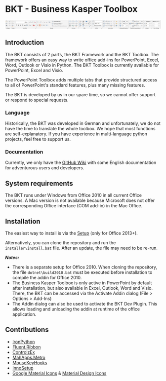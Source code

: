 # BKT - Business Kasper Toolbox

<img src="documentation/screenshot.png">

## Introduction

The BKT consists of 2 parts, the BKT Framework and the BKT Toolbox. The framework offers an easy way to write office add-ins for PowerPoint, Excel, Word, Outlook or Visio in Python. The BKT Toolbox is currently available for PowerPoint, Excel and Visio.

The PowerPoint Toolbox adds multiple tabs that provide structured access to all of PowerPoint's standard features, plus many missing features.

The BKT is developed by us in our spare time, so we cannot offer support or respond to special requests.

### Language

Historically, the BKT was developed in German and unfortunately, we do not have the time to translate the whole toolbox. We hope that most functions are self-explanatory. If you have experience in multi-language python projects, feel free to support us.

### Documentation

Currently, we only have the [GitHub Wiki](https://github.com/mrflory/bkt-toolbox/wiki) with some English documentation for adventurous users and developers.

## System requirements

The BKT runs under Windows from Office 2010 in all current Office versions. A Mac version is not available because Microsoft does not offer the corresponding Office interface (COM add-in) in the Mac Office.

## Installation

The easiest way to install is via the [Setup](https://github.com/mrflory/bkt-toolbox/releases/latest) (only for Office 2013+).

Alternatively, you can clone the repository and run the `installer\install.bat` file. After an update, the file may need to be re-run.

***Notes:***

 * There is a separate setup for Office 2010. When cloning the repository, the file `dotnet\build2010.bat` must be executed before installation to compile the addin for Office 2010.
 * The Business Kasper Toolbox is only active in PowerPoint by default after installation, but also available in Excel, Outlook, Word and Visio. There, the BKT can be accessed via the Activate Addin dialog (File > Options > Add-Ins)
 * The Addin dialog can also be used to activate the BKT Dev Plugin. This allows loading and unloading the addin at runtime of the office application.

## Contributions

 * [IronPython](https://github.com/IronLanguages/ironpython2)
 * [Fluent.Ribbon](https://github.com/fluentribbon/Fluent.Ribbon)
 * [ControlzEx](https://github.com/ControlzEx/ControlzEx)
 * [MahApps.Metro](https://github.com/MahApps/MahApps.Metro)
 * [MouseKeyHooks](https://github.com/gmamaladze/globalmousekeyhook)
 * [InnoSetup](http://www.jrsoftware.org/isinfo.php)
 * [Google Material Icons](https://material.io/tools/icons/) & [Material Design Icons](https://materialdesignicons.com/)
